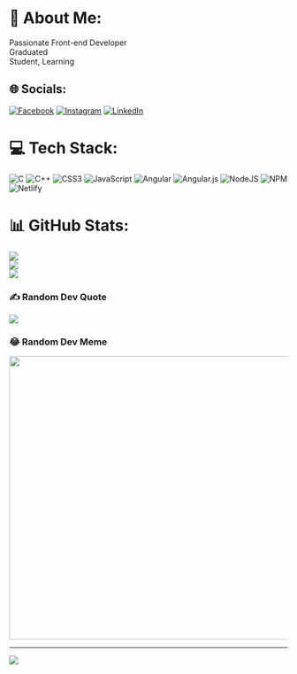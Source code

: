 # 💫 About Me:
Passionate Front-end Developer<br>Graduated<br>Student, Learning<br>


## 🌐 Socials:
[![Facebook](https://img.shields.io/badge/Facebook-%231877F2.svg?logo=Facebook&logoColor=white)](https://facebook.com/sarasumbulrehman) [![Instagram](https://img.shields.io/badge/Instagram-%23E4405F.svg?logo=Instagram&logoColor=white)](https://instagram.com/sarasumbulrehman) [![LinkedIn](https://img.shields.io/badge/LinkedIn-%230077B5.svg?logo=linkedin&logoColor=white)](https://linkedin.com/in/https://linkedin.com/in/sara-sumbul-3b1926230") 

# 💻 Tech Stack:
![C](https://img.shields.io/badge/c-%2300599C.svg?style=for-the-badge&logo=c&logoColor=white) ![C++](https://img.shields.io/badge/c++-%2300599C.svg?style=for-the-badge&logo=c%2B%2B&logoColor=white) ![CSS3](https://img.shields.io/badge/css3-%231572B6.svg?style=for-the-badge&logo=css3&logoColor=white) ![JavaScript](https://img.shields.io/badge/javascript-%23323330.svg?style=for-the-badge&logo=javascript&logoColor=%23F7DF1E) ![Angular](https://img.shields.io/badge/angular-%23DD0031.svg?style=for-the-badge&logo=angular&logoColor=white) ![Angular.js](https://img.shields.io/badge/angular.js-%23E23237.svg?style=for-the-badge&logo=angularjs&logoColor=white) ![NodeJS](https://img.shields.io/badge/node.js-6DA55F?style=for-the-badge&logo=node.js&logoColor=white) ![NPM](https://img.shields.io/badge/NPM-%23000000.svg?style=for-the-badge&logo=npm&logoColor=white) ![Netlify](https://img.shields.io/badge/netlify-%23000000.svg?style=for-the-badge&logo=netlify&logoColor=#00C7B7)
# 📊 GitHub Stats:
![](https://github-readme-stats.vercel.app/api?username=sarasumbulrehman&theme=dark&hide_border=false&include_all_commits=false&count_private=false)<br/>
![](https://github-readme-streak-stats.herokuapp.com/?user=sarasumbulrehman&theme=dark&hide_border=false)<br/>
![](https://github-readme-stats.vercel.app/api/top-langs/?username=sarasumbulrehman&theme=dark&hide_border=false&include_all_commits=false&count_private=false&layout=compact)

### ✍️ Random Dev Quote
![](https://quotes-github-readme.vercel.app/api?type=horizontal&theme=radical)

### 😂 Random Dev Meme
<img src="https://random-memer.herokuapp.com/" width="512px"/>

---
[![](https://visitcount.itsvg.in/api?id=sarasumbulrehman&icon=0&color=0)](https://visitcount.itsvg.in)
